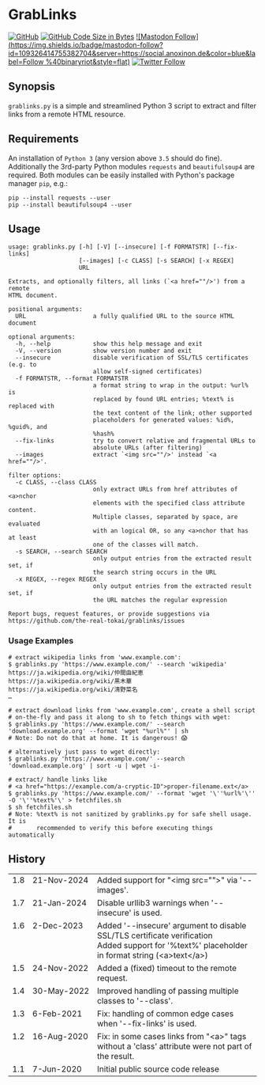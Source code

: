 # GrabLinks

[![GitHub](https://img.shields.io/github/license/the-real-tokai/grablinks?color=green&label=License&style=flat)](https://github.com/the-real-tokai/grablinks/blob/master/LICENSE)
[![GitHub Code Size in Bytes](https://img.shields.io/github/languages/code-size/the-real-tokai/grablinks?label=Code%20Size&style=flat)](https://github.com/the-real-tokai/grablinks/)
[![Mastodon Follow](https://img.shields.io/badge/mastodon-follow?id=109326414755382704&server=https://social.anoxinon.de&color=blue&label=Follow %40binaryriot&style=flat)](https://social.anoxinon.de/@binaryriot)
[![Twitter Follow](https://img.shields.io/twitter/follow/binaryriot?color=blue&label=Follow%20%40binaryriot&style=flat)](https://twitter.com/binaryriot)

## Synopsis

`grablinks.py` is a simple and streamlined Python 3 script to extract and filter links from a remote HTML resource.

## Requirements

An installation of `Python 3` (any version above `3.5` should do fine). Additionally the 3rd-party Python modules `requests`
and `beautifulsoup4` are required. Both modules can be easily installed with Python's package manager `pip`, e.g.:

``` shell
pip --install requests --user
pip --install beautifulsoup4 --user
```

## Usage

```
usage: grablinks.py [-h] [-V] [--insecure] [-f FORMATSTR] [--fix-links]
                    [--images] [-c CLASS] [-s SEARCH] [-x REGEX]
                    URL

Extracts, and optionally filters, all links (`<a href=""/>') from a remote
HTML document.

positional arguments:
  URL                   a fully qualified URL to the source HTML document

optional arguments:
  -h, --help            show this help message and exit
  -V, --version         show version number and exit
  --insecure            disable verification of SSL/TLS certificates (e.g. to
                        allow self-signed certificates)
  -f FORMATSTR, --format FORMATSTR
                        a format string to wrap in the output: %url% is
                        replaced by found URL entries; %text% is replaced with
                        the text content of the link; other supported
                        placeholders for generated values: %id%, %guid%, and
                        %hash%
  --fix-links           try to convert relative and fragmental URLs to
                        absolute URLs (after filtering)
  --images              extract `<img src=""/>' instead `<a href=""/>'.

filter options:
  -c CLASS, --class CLASS
                        only extract URLs from href attributes of <a>nchor
                        elements with the specified class attribute content.
                        Multiple classes, separated by space, are evaluated
                        with an logical OR, so any <a>nchor that has at least
                        one of the classes will match.
  -s SEARCH, --search SEARCH
                        only output entries from the extracted result set, if
                        the search string occurs in the URL
  -x REGEX, --regex REGEX
                        only output entries from the extracted result set, if
                        the URL matches the regular expression

Report bugs, request features, or provide suggestions via
https://github.com/the-real-tokai/grablinks/issues
```

### Usage Examples

```shell
# extract wikipedia links from 'www.example.com':
$ grablinks.py 'https://www.example.com/' --search 'wikipedia'
https://ja.wikipedia.org/wiki/仲間由紀恵
https://ja.wikipedia.org/wiki/黒木華
https://ja.wikipedia.org/wiki/清野菜名
…
```

```shell
# extract download links from 'www.example.com', create a shell script
# on-the-fly and pass it along to sh to fetch things with wget:
$ grablinks.py 'https://www.example.com/' --search 'download.example.org' --format 'wget "%url%"' | sh
# Note: Do not do that at home. It is dangerous! 😱
```

```shell
# alternatively just pass to wget directly:
$ grablinks.py 'https://www.example.com/' --search 'download.example.org' | sort -u | wget -i-
```

```shell
# extract/ handle links like
# <a href="https://example.com/a-cryptic-ID">proper-filename.ext</a>
$ grablinks.py 'https://www.example.com/' --format 'wget '\''%url%'\'' -O '\''%text%'\' > fetchfiles.sh
$ sh fetchfiles.sh
# Note: %text% is not sanitized by grablinks.py for safe shell usage. It is
#       recommended to verify this before executing things automatically
```

## History

<table>
	<tr>
		<td valign=top>1.8</td>
		<td valign=top nowrap>21-Nov-2024</td>
		<td>Added support for "&lt;img src=&quot;&quot;&gt;" via '--images'.</td>
	</tr>
	<tr>
		<td valign=top>1.7</td>
		<td valign=top nowrap>21-Jan-2024</td>
		<td>
			Disable urllib3 warnings when '--insecure' is used.
		</td>
	</tr>
	<tr>
		<td valign=top>1.6</td>
		<td valign=top nowrap>2-Dec-2023</td>
		<td>
			Added '--insecure' argument to disable SSL/TLS certificate verification<br>
			Added support for '%text%' placeholder in format string (&lt;a&gt;text&lt;/a&gt;)
		</td>
	</tr>
	<tr>
		<td valign=top>1.5</td>
		<td valign=top nowrap>24-Nov-2022</td>
		<td>Added a (fixed) timeout to the remote request.</td>
	</tr>
	<tr>
		<td valign=top>1.4</td>
		<td valign=top nowrap>30-May-2022</td>
		<td>Improved handling of passing multiple classes to '--class'.</td>
	</tr>
	<tr>
		<td valign=top>1.3</td>
		<td valign=top nowrap>6-Feb-2021</td>
		<td>Fix: handling of common edge cases when '--fix-links' is used.</td>
	</tr>
	<tr>
		<td valign=top>1.2</td>
		<td valign=top nowrap>16-Aug-2020</td>
		<td>Fix: in some cases links from "&lt;a&gt;" tags without a 'class' attribute were not part of the result.</td>
	</tr>
	<tr>
		<td valign=top>1.1</td>
		<td valign=top nowrap>7-Jun-2020</td>
		<td>Initial public source code release</td>
	</tr>
</table>
